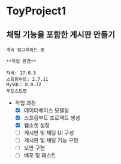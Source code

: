 # ToyProject1
## 채팅 기능을 포함한 게시판 만들기

`계속 업그레이드 중`

```
**작업 환경**

자바: 17.0.5
스프링부트: 2.7.11
MySQL: 8.0.32
부트스트랩
```

- 작업 과정
    - [x] 데이터베이스 모델링
    - [x] 스프링부트 프로젝트 생성
    - [x] 웹소켓 설정
    - [ ] 게시판 및 채팅 UI 구성
    - [ ] 게시판 및 채팅 기능 구현
    - [ ] 보안 구현
    - [ ] 배포 및 테스트
